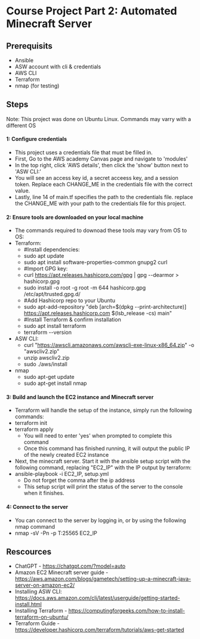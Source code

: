 # Course Project Part 2: Automated Minecraft Server

## Prerequisits
- Ansible
- ASW account with cli & credentials
- AWS CLI
- Terraform
- nmap (for testing) 

## Steps
Note: This project was done on Ubuntu Linux. Commands may varry with a different OS

#### 1: Configure credentials
- This project uses a credentials file that must be filled in.
- First, Go to the AWS academy Canvas page and navigate to 'modules'
- In the top right, click 'AWS details', then click the 'show' button next to 'ASW CLI:'
- You will see an access key id, a secret acceess key, and a session token. Replace each CHANGE_ME in the credentials file with the correct value.
- Lastly, line 14 of main.tf specifies the path to the credentials file. replace the CHANGE_ME with your path to the credentials file for this project.

#### 2: Ensure tools are downloaded on your local machine
- The commands required to downoad these tools may vary from OS to OS:
- Terraform:
    - #Install dependencies:
    - sudo apt update 
    - sudo apt install  software-properties-common gnupg2 curl
    - #Import GPG key:
    - curl https://apt.releases.hashicorp.com/gpg | gpg --dearmor > hashicorp.gpg
    - sudo install -o root -g root -m 644 hashicorp.gpg /etc/apt/trusted.gpg.d/
    - #Add Hashicorp repo to your Ubuntu
    - sudo apt-add-repository "deb [arch=$(dpkg --print-architecture)] https://apt.releases.hashicorp.com $(lsb_release -cs) main"
    - #Install Terraform & confirm installation
    - sudo apt install terraform
    - terraform --version
- ASW CLI:
    - curl "https://awscli.amazonaws.com/awscli-exe-linux-x86_64.zip" -o "awscliv2.zip"
    - unzip awscliv2.zip
    - sudo ./aws/install
- nmap
    - sudo apt-get update
    - sudo apt-get install nmap

#### 3: Build and launch the EC2 instance and Minecraft server
- Terraform will handle the setup of the instance, simply run the following commands:
- terraform init
- terraform apply
    - You will need to enter 'yes' when prompted to complete this command
    - Once this command has finished running, it will output the public IP of the newly created EC2 instance
- Next, the minecraft server. Start it with the ansible setup script with the following command, replacing "EC2_IP" with the IP output by terraform: 
- ansible-playbook -i EC2_IP, setup.yml
    - Do not forget the comma after the ip address
    - This setup script will print the status of the server to the console when it finishes.

#### 4: Connect to the server
- You can connect to the server by logging in, or by using the following nmap command
- nmap -sV -Pn -p T:25565 EC2_IP


## Rescources
- ChatGPT - https://chatgpt.com/?model=auto
- Amazon EC2 Minecraft server guide - https://aws.amazon.com/blogs/gametech/setting-up-a-minecraft-java-server-on-amazon-ec2/
- Installing ASW CLI: https://docs.aws.amazon.com/cli/latest/userguide/getting-started-install.html
- Installing Terraform - https://computingforgeeks.com/how-to-install-terraform-on-ubuntu/
- Terraform Guide - https://developer.hashicorp.com/terraform/tutorials/aws-get-started
